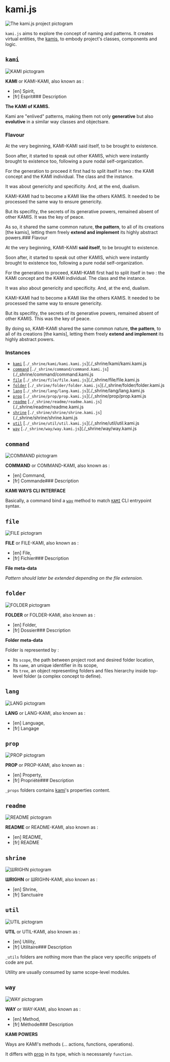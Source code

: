 # kami.js

![The kami.js project pictogram](/logo.svg)

`kami.js` aims to explore the concept of naming and patterns. It creates virtual entities, the [kamis](#kami), to embody project's classes, components and logic.

## `kami`

![KAMI pictogram](/_shrine/kami/kami.picto.svg)

**KAMI** or KAMI-KAMI, also known as :

* [en] Spirit,
* [fr] Esprit### Description

**The KAMI of KAMIS.**

Kami are "enlived" patterns, making them
not only **generative** but also **evolutive**
in a similar way classes and objectsare.

### Flavour

At the very beginning, KAMI-KAMI said itself, to be
brought to existence.

Soon after, it started to speak out other KAMIS,
which were instantly brought to existence too, following
a pure nodal self-organization.

For the generation to proceed it first had to
split itself in two : the KAMI concept and the
KAMI individual. The class and the instance.

It was about genericity and specificity.
And, at the end, dualism.

KAMI-KAMI had to become a KAMI like the others KAMIS.
It needed to be processed the same way to ensure
genericity.

But its specifity, the secrets of its generative powers, remained
absent of other KAMIS. It was the key of peace.

As so, it shared the same common nature, **the pattern**,
to all of its creations [the kamis], letting them freely
**extend and implement** its highly abstract powers.### Flavour

At the very beginning,
KAMI-KAMI **said itself**, to be
brought to existence.

Soon after, it started to speak out other KAMIS,
which were instantly brought to existence too, following
a pure nodal self-organization.

For the generation to proceed, KAMI-KAMI first had to
split itself in two : the KAMI concept and the
KAMI individual. The class and the instance.

It was also about genericity and specificity.
And, at the end, dualism.

KAMI-KAMI had to become a KAMI like the others KAMIS.
It needed to be processed the same way to ensure
genericity.

But its specifity, the secrets of its generative powers, remained
absent of other KAMIS. This was the key of peace.

By doing so, KAMI-KAMI shared the same common nature,
**the pattern**, to all of its creations [the kamis],
letting them freely **extend and implement** its
highly abstract powers.
        
### Instances

* [`kami`](#kami) [`./_shrine/kami/kami.kami.js`](./_shrine/kami/kami.kami.js
* [`command`](#command) [`./_shrine/command/command.kami.js`](./_shrine/command/command.kami.js
* [`file`](#file) [`./_shrine/file/file.kami.js`](./_shrine/file/file.kami.js
* [`folder`](#folder) [`./_shrine/folder/folder.kami.js`](./_shrine/folder/folder.kami.js
* [`lang`](#lang) [`./_shrine/lang/lang.kami.js`](./_shrine/lang/lang.kami.js
* [`prop`](#prop) [`./_shrine/prop/prop.kami.js`](./_shrine/prop/prop.kami.js
* [`readme`](#readme) [`./_shrine/readme/readme.kami.js`](./_shrine/readme/readme.kami.js
* [`shrine`](#shrine) [`./_shrine/shrine/shrine.kami.js`](./_shrine/shrine/shrine.kami.js
* [`util`](#util) [`./_shrine/util/util.kami.js`](./_shrine/util/util.kami.js
* [`way`](#way) [`./_shrine/way/way.kami.js`](./_shrine/way/way.kami.js


## `command`

![COMMAND pictogram](/_shrine/command/command.picto.svg)

**COMMAND** or COMMAND-KAMI, also known as :

* [en] Command,
* [fr] Commande### Description

**KAMI WAYS CLI INTERFACE**

Basically, a command bind a [`way`](#way) method
to match [`KAMI`](#kami) CLI entrypoint syntax.


## `file`

![FILE pictogram](/_shrine/file/file.picto.svg)

**FILE** or FILE-KAMI, also known as :

* [en] File,
* [fr] Fichier### Description

**File meta-data**

*Pattern should later be extended depending on
the file extension.*


## `folder`

![FOLDER pictogram](/_shrine/folder/folder.picto.svg)

**FOLDER** or FOLDER-KAMI, also known as :

* [en] Folder,
* [fr] Dossier### Description

**Folder meta-data**

Folder is represented by :
* Its `scope`, the path between project root
  and desired folder location,
* Its `name`, an unique identifier in its scope,
* Its `tree`, an object representing folders and
  files hierarchy inside top-level folder
  (a complex concept to define).



## `lang`

![LANG pictogram](/_shrine/lang/lang.picto.svg)

**LANG** or LANG-KAMI, also known as :

* [en] Language,
* [fr] Langage


## `prop`

![PROP pictogram](/_shrine/prop/prop.picto.svg)

**PROP** or PROP-KAMI, also known as :

* [en] Property,
* [fr] Propriété### Description

`_props` folders contains
[kami](#kami)'s properties content.


## `readme`

![README pictogram](/_shrine/readme/readme.picto.svg)

**README** or README-KAMI, also known as :

* [en] README,
* [fr] README


## `shrine`

![ШRIGHN pictogram](/_shrine/shrine/shrine.picto.svg)

**ШRIGHN** or ШRIGHN-KAMI, also known as :

* [en] Shrine,
* [fr] Sanctuaire


## `util`

![UTIL pictogram](/_shrine/util/util.picto.svg)

**UTIL** or UTIL-KAMI, also known as :

* [en] Utility,
* [fr] Utilitaire### Description

`_utils` folders are nothing more than
the place very specific snippets of code are put.

Utility are usually consumed by same scope-level modules.


## `way`

![WAY pictogram](/_shrine/way/way.picto.svg)

**WAY** or WAY-KAMI, also known as :

* [en] Method,
* [fr] Méthode### Description

**KAMI POWERS**

Ways are KAMI's methods
(... actions, functions, operations).

It differs with [prop](#prop) in its type,
which is necessarely `function`.

